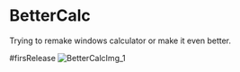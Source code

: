 # BetterCalc
Trying to remake windows calculator or make it even better.

#firsRelease 
![BetterCalcImg_1](https://github.com/rozumXD/BetterCalc/assets/109417505/348420db-244b-4bac-b715-7fba4bb4ab95)
